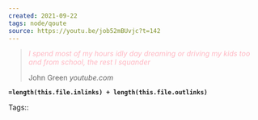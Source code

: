 ```yaml
---
created: 2021-09-22
tags: node/qoute
source: https://youtu.be/job52mBUvjc?t=142
---
```

> *<span style="color:LightPink;"> 
> I spend most of my hours idly day dreaming or driving my kids too and from school, the rest I squander </span>*
>  <figcaption> John Green <cite>youtube.com</cite> </figcaption>
**`=length(this.file.inlinks) + length(this.file.outlinks)`**

Tags:: 